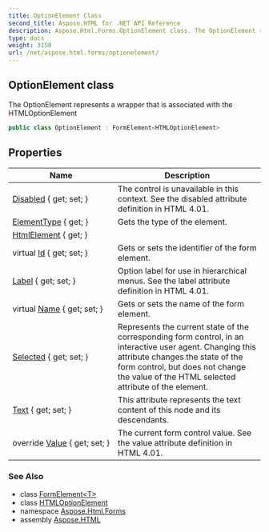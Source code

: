 ```yaml
---
title: OptionElement Class
second_title: Aspose.HTML for .NET API Reference
description: Aspose.Html.Forms.OptionElement class. The OptionElement represents a wrapper that is associated with the HTMLOptionElement
type: docs
weight: 3150
url: /net/aspose.html.forms/optionelement/
---
```

## OptionElement class

The OptionElement represents a wrapper that is associated with the HTMLOptionElement

```csharp
public class OptionElement : FormElement<HTMLOptionElement>
```

## Properties

| Name | Description |
| --- | --- |
| [Disabled](../../aspose.html.forms/optionelement/disabled/) { get; set; } | The control is unavailable in this context. See the disabled attribute definition in HTML 4.01. |
| [ElementType](../../aspose.html.forms/formelement/elementtype/) { get; } | Gets the type of the element. |
| [HtmlElement](../../aspose.html.forms/formelement-1/htmlelement/) { get; } |  |
| virtual [Id](../../aspose.html.forms/formelement/id/) { get; set; } | Gets or sets the identifier of the form element. |
| [Label](../../aspose.html.forms/optionelement/label/) { get; set; } | Option label for use in hierarchical menus. See the label attribute definition in HTML 4.01. |
| virtual [Name](../../aspose.html.forms/formelement/name/) { get; set; } | Gets or sets the name of the form element. |
| [Selected](../../aspose.html.forms/optionelement/selected/) { get; set; } | Represents the current state of the corresponding form control, in an interactive user agent. Changing this attribute changes the state of the form control, but does not change the value of the HTML selected attribute of the element. |
| [Text](../../aspose.html.forms/optionelement/text/) { get; set; } | This attribute represents the text content of this node and its descendants. |
| override [Value](../../aspose.html.forms/optionelement/value/) { get; set; } | The current form control value. See the value attribute definition in HTML 4.01. |

### See Also

* class [FormElement&lt;T&gt;](../formelement-1/)
* class [HTMLOptionElement](../../aspose.html/htmloptionelement/)
* namespace [Aspose.Html.Forms](../../aspose.html.forms/)
* assembly [Aspose.HTML](../../)
